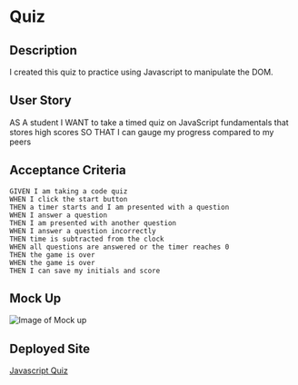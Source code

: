 # Quiz


## Description
I created this quiz to practice using Javascript to manipulate the DOM.


## User Story

AS A student
I WANT to take a timed quiz on JavaScript fundamentals that stores high scores
SO THAT I can gauge my progress compared to my peers

## Acceptance Criteria

```
GIVEN I am taking a code quiz
WHEN I click the start button
THEN a timer starts and I am presented with a question
WHEN I answer a question
THEN I am presented with another question
WHEN I answer a question incorrectly
THEN time is subtracted from the clock
WHEN all questions are answered or the timer reaches 0
THEN the game is over
WHEN the game is over
THEN I can save my initials and score
```


## Mock Up

![Image of Mock up](../assets/Mock_up.png)

## Deployed Site

<a href="https://fariskadir.github.io/Quiz/">Javascript Quiz</a>
